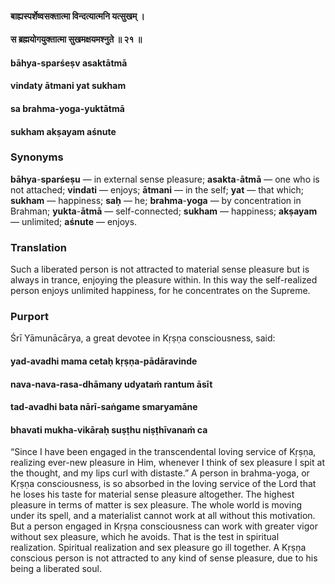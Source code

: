 #### बाह्यस्पर्शेष्वसक्तात्मा विन्दत्यात्मनि यत्सुखम् ।
#### स ब्रह्मयोगयुक्तात्मा सुखमक्षयमश्नुते ॥ २१ ॥

#### bāhya-sparśeṣv asaktātmā
#### vindaty ātmani yat sukham
#### sa brahma-yoga-yuktātmā
#### sukham akṣayam aśnute

### Synonyms

**bāhya**-**sparśeṣu** — in external sense pleasure; **asakta**-**ātmā** — one who is not attached; **vindati** — enjoys; **ātmani** — in the self; **yat** — that which; **sukham** — happiness; **saḥ** — he; **brahma**-**yoga** — by concentration in Brahman; **yukta**-**ātmā** — self-connected; **sukham** — happiness; **akṣayam** — unlimited; **aśnute** — enjoys.

### Translation

Such a liberated person is not attracted to material sense pleasure but is always in trance, enjoying the pleasure within. In this way the self-realized person enjoys unlimited happiness, for he concentrates on the Supreme.

### Purport

Śrī Yāmunācārya, a great devotee in Kṛṣṇa consciousness, said:

#### yad-avadhi mama cetaḥ kṛṣṇa-pādāravinde
#### nava-nava-rasa-dhāmany udyataṁ rantum āsīt
#### tad-avadhi bata nārī-saṅgame smaryamāne
#### bhavati mukha-vikāraḥ suṣṭhu niṣṭhīvanaṁ ca

“Since I have been engaged in the transcendental loving service of Kṛṣṇa, realizing ever-new pleasure in Him, whenever I think of sex pleasure I spit at the thought, and my lips curl with distaste.” A person in brahma-yoga, or Kṛṣṇa consciousness, is so absorbed in the loving service of the Lord that he loses his taste for material sense pleasure altogether. The highest pleasure in terms of matter is sex pleasure. The whole world is moving under its spell, and a materialist cannot work at all without this motivation. But a person engaged in Kṛṣṇa consciousness can work with greater vigor without sex pleasure, which he avoids. That is the test in spiritual realization. Spiritual realization and sex pleasure go ill together. A Kṛṣṇa conscious person is not attracted to any kind of sense pleasure, due to his being a liberated soul.